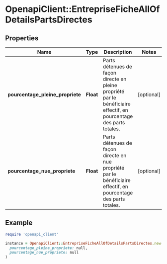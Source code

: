 # OpenapiClient::EntrepriseFicheAllOfDetailsPartsDirectes

## Properties

| Name | Type | Description | Notes |
| ---- | ---- | ----------- | ----- |
| **pourcentage_pleine_propriete** | **Float** | Parts détenues de façon directe en pleine propriété par le bénéficiaire effectif, en pourcentage des parts totales. | [optional] |
| **pourcentage_nue_propriete** | **Float** | Parts détenues de façon directe en nue propriété par le bénéficiaire effectif, en pourcentage des parts totales. | [optional] |

## Example

```ruby
require 'openapi_client'

instance = OpenapiClient::EntrepriseFicheAllOfDetailsPartsDirectes.new(
  pourcentage_pleine_propriete: null,
  pourcentage_nue_propriete: null
)
```

